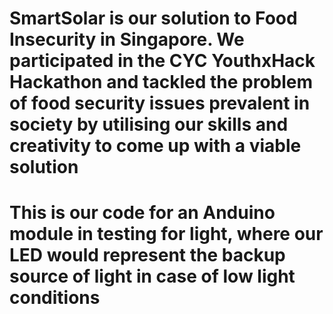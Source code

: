 # SmartSolar is our solution to Food Insecurity in Singapore. We participated in the CYC YouthxHack Hackathon and tackled the problem of food security issues prevalent in society by utilising our skills and creativity to come up with a viable solution
# This is our code for an Anduino module in testing for light, where our LED would represent the backup source of light in case of low light conditions
